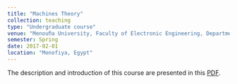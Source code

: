 ```yaml
---
title: "Machines Theory"
collection: teaching
type: "Undergraduate course"
venue: "Menouﬁa University, Faculty of Electronic Engineering, Department of Industrial Electronics and Control Engineering, Industrial Automation Engineering Program - Mechatronics"
semester: Spring
date: 2017-02-01
location: "Monofiya, Egypt"
---
```


The description and introduction of this course are presented in this [PDF](http://amekhalifa.github.io/files/teaching/theory_machines/Lecture_1_Introduction_to_course.pdf).

